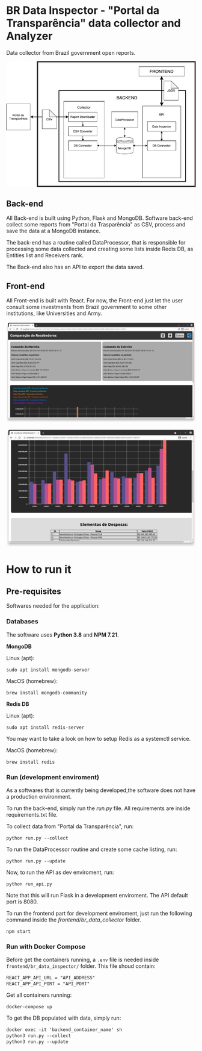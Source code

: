 # BR Data Inspector - "Portal da Transparência" data collector and Analyzer

Data collector from Brazil government open reports.


![alt text](schema.png "Project Schema")


## Back-end

All Back-end is built using Python, Flask and MongoDB. Software back-end collect some reports from "Portal da Trasparência" as CSV, process and save the data at a MongoDB instance.

The back-end has a routine called DataProcessor, that is responsible for processing some data collected and creating some lists inside Redis DB, as Entities list and Receivers rank.

The Back-end also has an API to export the data saved.

## Front-end

All Front-end is built with React. For now, the Front-end just let the user consult some investments from Brazil government to some other institutions, like Universities and Army.

![alt text](page-screenshot.png "Application Screenshot")


![alt text](page-screenshot-2.png "Application Screenshot 2")

# How to run it

## Pre-requisites

Softwares needed for the application:

### Databases

The software uses **Python 3.8** and **NPM 7.21**.

**MongoDB**

Linux (apt):

    sudo apt install mongodb-server

MacOS (homebrew):

    brew install mongodb-community

**Redis DB**

Linux (apt):

    sudo apt install redis-server
You may want to take a look on how to setup Redis as a systemctl service.

MacOS (homebrew):

    brew install redis

### Run (development enviroment)

As a softwares that is currently being developed,the software does not have a production environment.

To run the back-end, simply run the *run.py* file. All requirements are inside requirements.txt file.

To collect data from "Portal da Transparência", run:

    python run.py --collect

To run the DataProcessor routine and create some cache listing, run:

    python run.py --update

Now, to run the API as dev enviroment, run:
    
    python run_api.py

Note that this will run Flask in a development enviroment. The API default port is 8080.

To run the frontend part for development enviroment, just run the following command inside the *frontend/br_data_collector* folder.

    npm start


### Run with Docker Compose

Before get the containers running, a `.env` file is needed inside `frontend/br_data_inspector/` folder. This file shoud contain:

    REACT_APP_API_URL = "API_ADDRESS"
    REACT_APP_API_PORT = "API_PORT"

Get all containers running:

    docker-compose up

To get the DB populated with data, simply run:

    docker exec -it 'backend_container_name' sh
    python3 run.py --collect
    python3 run.py --update


